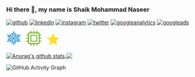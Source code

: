 
### Hi there 👋, my name is Shaik Mohammad Naseer




[<img src='https://cdn.jsdelivr.net/npm/simple-icons@3.0.1/icons/github.svg' alt='github' height='40'>](https://github.com/shaikmohammadnaseer) [<img src='https://cdn.jsdelivr.net/npm/simple-icons@3.0.1/icons/linkedin.svg' alt='linkedin' height='40'>](https://www.linkedin.com/in/shaikmohammadnaseer/)  [<img src='https://cdn.jsdelivr.net/npm/simple-icons@3.0.1/icons/instagram.svg' alt='instagram' height='40'>](https://www.instagram.com/naseershaik_the_8055/) [<img src='https://cdn.jsdelivr.net/npm/simple-icons@3.0.1/icons/twitter.svg' alt='twitter' height='40'>](https://twitter.com/NaseerS19458085) [<img src='https://cdn.jsdelivr.net/npm/simple-icons@3.0.1/icons/googleanalytics.svg' alt='googleanalytics' height='40'>](https://skillshop.exceedlms.com/student/award/HP79fj375Fuk3KavnMKtexhC)  [<img src='https://cdn.jsdelivr.net/npm/simple-icons@3.0.1/icons/googleads.svg' alt='googleads' height='40'>](https://skillshop.exceedlms.com/student/award/tgqqnwLiZAwYr9b4Ro1eZT2S)  


<a href='https://archiveprogram.github.com/'><img src='https://raw.githubusercontent.com/acervenky/animated-github-badges/master/assets/acbadge.gif' width='40' height='40'></a> <a href='https://docs.github.com/en/developers'><img src='https://raw.githubusercontent.com/acervenky/animated-github-badges/master/assets/devbadge.gif' width='40' height='40'></a> <a href='https://stars.github.com/'><img src='https://raw.githubusercontent.com/acervenky/animated-github-badges/master/assets/starbadge.gif' width='35' height='35'></a> 

<!-- 
<code><img height="20" src="https://raw.githubusercontent.com/github/explore/80688e429a7d4ef2fca1e82350fe8e3517d3494d/topics/javascript/javascript.png"></code>
<code><img height="20" src="https://raw.githubusercontent.com/github/explore/80688e429a7d4ef2fca1e82350fe8e3517d3494d/topics/typescript/typescript.png"></code>
<code><img height="20" src="https://raw.githubusercontent.com/github/explore/80688e429a7d4ef2fca1e82350fe8e3517d3494d/topics/react/react.png"></code>
<code><img height="20" src="https://raw.githubusercontent.com/github/explore/5c058a388828bb5fde0bcafd4bc867b5bb3f26f3/topics/graphql/graphql.png"></code>
<code><img height="20" src="https://raw.githubusercontent.com/github/explore/80688e429a7d4ef2fca1e82350fe8e3517d3494d/topics/nodejs/nodejs.png"></code>     -->


<a href="https://github.com/Naseershaik-the-8055/github-readme-stats">
  <img align="center" src="https://github-readme-stats.vercel.app/api?username=Naseershaik-the-8055&show_icons=true&include_all_commits=true&theme=material-palenight" alt="Anurag's github stats" />
</a>

<a href="https://github.com/Naseershaik-the-8055/github-readme-stats">
 
  <img align="center" src="https://github-readme-stats.vercel.app/api/top-langs/?username=Naseershaik-the-8055&layout=compact&theme=material-palenight" />
</a>


![GitHub Activity Graph](https://activity-graph.herokuapp.com/graph?username=shaikmohammadnaseer)  

